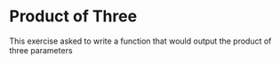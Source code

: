 # Product of Three

This exercise asked to write a function that would output the product of three parameters